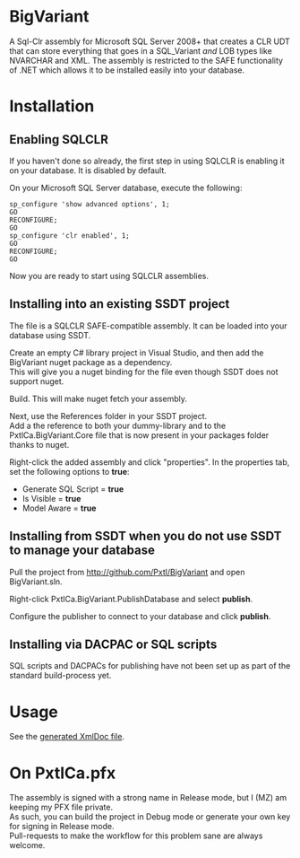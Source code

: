 # BigVariant

A Sql-Clr assembly for Microsoft SQL Server 2008+ that creates a CLR UDT that can store everything that goes in a SQL_Variant *and* LOB types like NVARCHAR and XML.
The assembly is restricted to the SAFE functionality of .NET which allows it to be installed easily into your database.

# Installation

## Enabling SQLCLR
If you haven't done so already, the first step in using SQLCLR is enabling it on your database.  It is disabled by default.

On your Microsoft SQL Server database, execute the following:

```
sp_configure 'show advanced options', 1;
GO
RECONFIGURE;
GO
sp_configure 'clr enabled', 1;
GO
RECONFIGURE;
GO
```

Now you are ready to start using SQLCLR assemblies.

## Installing into an existing SSDT project

The file is a SQLCLR SAFE-compatible assembly.  It can be loaded into your database using SSDT.

Create an empty C# library project in Visual Studio, and then add the BigVariant nuget package as a dependency.  
This will give you a nuget binding for the file even though SSDT does not support nuget.

Build.  This will make nuget fetch your assembly.

Next, use the References folder in your SSDT project.  
Add a the reference to both your dummy-library and to the PxtlCa.BigVariant.Core file that is now present in your packages folder thanks to nuget.

Right-click the added assembly and click "properties".  In the properties tab, set the following options to **true**:
- Generate SQL Script = **true**
- Is Visible = **true**
- Model Aware = **true**

## Installing from SSDT when you do not use SSDT to manage your database

Pull the project from http://github.com/Pxtl/BigVariant and open BigVariant.sln.

Right-click PxtlCa.BigVariant.PublishDatabase and select **publish**.

Configure the publisher to connect to your database and click **publish**.

## Installing via DACPAC or SQL scripts

SQL scripts and DACPACs for publishing have not been set up as part of the standard build-process yet.

# Usage

See the [generated XmlDoc file](Docs/PxtlCa.BigVariant.Core.GeneratedXmlDoc.md).

# On PxtlCa.pfx

The assembly is signed with a strong name in Release mode, but I (MZ) am keeping my PFX file private.  
As such, you can build the project in Debug mode or generate your own key for signing in Release mode.  
Pull-requests to make the workflow for this problem sane are always welcome.